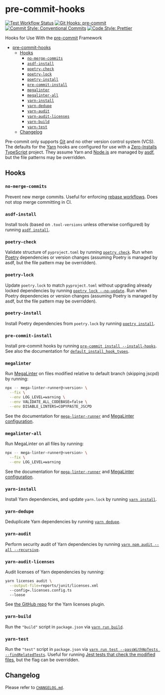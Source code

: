# pre-commit-hooks

[![Test Workflow Status](https://github.com/ScribeMD/pre-commit-hooks/workflows/Test/badge.svg)](https://github.com/ScribeMD/pre-commit-hooks/actions/workflows/test.yaml)
[![Git Hooks: pre-commit](https://img.shields.io/badge/pre--commit-Git_Hooks-66A182?logo=precommit&logoColor=FAB040)](https://pre-commit.com/)
[![Commit Style: Conventional Commits](https://img.shields.io/badge/Conventional_Commits-Commit_Style-F39237?logo=conventionalcommits&logoColor=FE5196)](https://conventionalcommits.org)
[![Code Style: Prettier](https://img.shields.io/badge/Prettier-Code_Style-758ECD?logo=prettier&logoColor=F7B93E)](https://prettier.io/)

Hooks for Use With the [pre-commit](https://pre-commit.com) Framework

<!--TOC-->

- [pre-commit-hooks](#pre-commit-hooks)
  - [Hooks](#hooks)
    - [`no-merge-commits`](#no-merge-commits)
    - [`asdf-install`](#asdf-install)
    - [`poetry-check`](#poetry-check)
    - [`poetry-lock`](#poetry-lock)
    - [`poetry-install`](#poetry-install)
    - [`pre-commit-install`](#pre-commit-install)
    - [`megalinter`](#megalinter)
    - [`megalinter-all`](#megalinter-all)
    - [`yarn-install`](#yarn-install)
    - [`yarn-dedupe`](#yarn-dedupe)
    - [`yarn-audit`](#yarn-audit)
    - [`yarn-audit-licenses`](#yarn-audit-licenses)
    - [`yarn-build`](#yarn-build)
    - [`yarn-test`](#yarn-test)
  - [Changelog](#changelog)

<!--TOC-->

Pre-commit only supports [Git](https://git-scm.com/) and no other version
control system (VCS). The defaults for the [Yarn](https://yarnpkg.com/) hooks
are configured for use with a
[Zero-Installs](https://yarnpkg.com/features/zero-installs)
[TypeScript](https://www.typescriptlang.org/) project. They assume Yarn and
[Node.js](https://nodejs.org/) are managed by [asdf](https://asdf-vm.com/), but
the file patterns may be overridden.

## Hooks

### `no-merge-commits`

Prevent new merge commits. Useful for enforcing
[rebase workflows](https://git-scm.com/book/en/v2/Git-Branching-Rebasing).
Does not stop merge committing in CI.

### `asdf-install`

Install tools (based on `.tool-versions` unless otherwise configured) by running
[`asdf install`](https://asdf-vm.com/manage/configuration.html#tool-versions).

### `poetry-check`

Validate structure of `pyproject.toml` by running
[`poetry check`](https://python-poetry.org/docs/cli/#check). Run when
[Poetry](https://python-poetry.org/) dependencies or version changes (assuming
Poetry is managed by asdf, but the file pattern may be overridden).

### `poetry-lock`

Update `poetry.lock` to match `pyproject.toml` without upgrading already locked
dependencies by running
[`poetry lock --no-update`](https://python-poetry.org/docs/cli/#options-9). Run
when Poetry dependencies or version changes (assuming Poetry is managed by asdf,
but the file pattern may be overridden).

### `poetry-install`

Install Poetry dependencies from `poetry.lock` by running
[`poetry install`](https://python-poetry.org/docs/cli/#install).

### `pre-commit-install`

Install pre-commit hooks by running
[`pre-commit install --install-hooks`](https://pre-commit.com/#pre-commit-install).
See also the documentation for
[`default_install_hook_types`](https://pre-commit.com/#top_level-default_install_hook_types).

### `megalinter`

Run [MegaLinter](https://megalinter.github.io/) on files modified relative to
default branch (skipping jscpd) by running:

```sh
npx -- mega-linter-runner@<version> \
  --fix \
  --env LOG_LEVEL=warning \
  --env VALIDATE_ALL_CODEBASE=false \
  --env DISABLE_LINTERS=COPYPASTE_JSCPD
```

See the documentation for
[`mega-linter-runner`](https://megalinter.github.io/latest/mega-linter-runner/#usage)
and
[MegaLinter configuration](https://megalinter.github.io/latest/configuration/).

### `megalinter-all`

Run MegaLinter on all files by running:

```sh
npx -- mega-linter-runner@<version> \
  --fix \
  --env LOG_LEVEL=warning
```

See the documentation for
[`mega-linter-runner`](https://megalinter.github.io/latest/mega-linter-runner/#usage)
and
[MegaLinter configuration](https://megalinter.github.io/latest/configuration/).

### `yarn-install`

Install Yarn dependencies, and update `yarn.lock` by running
[`yarn install`](https://yarnpkg.com/cli/install).

### `yarn-dedupe`

Deduplicate Yarn dependencies by running
[`yarn dedupe`](https://yarnpkg.com/cli/dedupe).

### `yarn-audit`

Perform security audit of Yarn dependencies by running
[`yarn npm audit --all --recursive`](https://yarnpkg.com/cli/npm/audit).

### `yarn-audit-licenses`

Audit licenses of Yarn dependencies by running:

```sh
yarn licenses audit \
  --output-file=reports/junit/licenses.xml
  --config=.licenses.config.ts
  --loose
```

See [the GitHub repo](https://github.com/tophat/yarn-plugin-licenses) for the
Yarn licenses plugin.

### `yarn-build`

Run the `"build"` script in `package.json` via
[`yarn run build`](https://yarnpkg.com/cli/run).

### `yarn-test`

Run the `"test"` script in `package.json` via
[`yarn run test --passWithNoTests --findRelatedTests`](https://yarnpkg.com/cli/run).
Useful for running
[Jest tests that check the modified files](https://jestjs.io/docs/cli#--findrelatedtests-spaceseparatedlistofsourcefiles),
but the flag can be overridden.

## Changelog

Please refer to [`CHANGELOG.md`](CHANGELOG.md).
